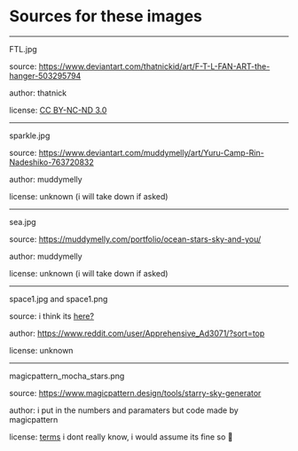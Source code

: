 # Sources for these images

---

FTL.jpg

source: https://www.deviantart.com/thatnickid/art/F-T-L-FAN-ART-the-hanger-503295794

author: thatnick 

license: [CC BY-NC-ND 3.0](https://creativecommons.org/licenses/by-nc-nd/3.0)

---

sparkle.jpg

source: https://www.deviantart.com/muddymelly/art/Yuru-Camp-Rin-Nadeshiko-763720832

author: muddymelly

license: unknown (i will take down if asked)

---

sea.jpg

source: https://muddymelly.com/portfolio/ocean-stars-sky-and-you/

author: muddymelly

license: unknown (i will take down if asked)

---

space1.jpg and space1.png

source: i think its [here?](https://www.reddit.com/r/wallpaper/comments/tcaoz5/3840x2160_purple_saturn/)

author: https://www.reddit.com/user/Apprehensive_Ad3071/?sort=top

license: unknown

---

magicpattern_mocha_stars.png

source: https://www.magicpattern.design/tools/starry-sky-generator

author: i put in the numbers and paramaters but code made by magicpattern

license: [terms](https://www.magicpattern.design/terms) i dont really know, i would assume its fine so 🤷
